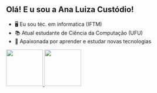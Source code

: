 ## Olá! E u sou a Ana Luiza Custódio!

  - 🖥️ Eu sou téc. em informatica (IFTM)
  - 📚 Atual estudante de Ciência da Computação (UFU)
  - 🌟 Apaixonada por aprender e estudar novas tecnologias
<div>
  <a href = "https://github.com/analuiza-custodio">
  <img height="100em" src="https://github-readme-stats.vercel.app/api?username=analuiza-custodio&show_icons=true&theme=dracula">
  <img height="100em" src="https://github-readme-stats.vercel.app/api/top-langs/?username=analuiza-custodio&hide_progress=true&theme=dracula">
    
 </div>
